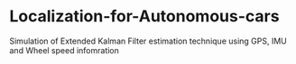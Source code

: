 # Localization-for-Autonomous-cars
Simulation of Extended Kalman Filter estimation technique using GPS, IMU and Wheel speed infomration
